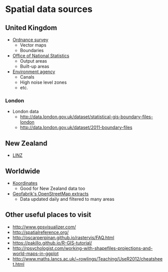 # Spatial data sources

## United Kingdom

  - [Ordnance survey](https://www.ordnancesurvey.co.uk/opendatadownload/products.html)
    - Vector maps
    - Boundaries
  - [Office of National Statistics](http://www.ons.gov.uk/ons/guide-method/geography/products/census/spatial/2011/index.html)
    - Output areas
    - Built-up areas
  - [Environment agency](http://www.geostore.com/environment-agency/WebStore?xml=environment-agency/xml/ogcDataDownload.xml)
    - Canals
    - High noise level zones
    - etc.
  
### London 

  - London data
    - <http://data.london.gov.uk/dataset/statistical-gis-boundary-files-london>
    - <http://data.london.gov.uk/dataset/2011-boundary-files>

## New Zealand

  - [LINZ](https://data.linz.govt.nz/data/)

## Worldwide
  
  - [Koordinates](https://koordinates.com/)
    - Good for New Zealand data too
  - [Geofabrik's OpenStreetMap extracts](http://download.geofabrik.de/)
    - Data updated daily and filtered to many areas
 
## Other useful places to visit
 
  - <http://www.gpsvisualizer.com/>
  - <http://spatialreference.org/>
  - <http://oscarperpinan.github.io/rastervis/FAQ.html>
  - <https://pakillo.github.io/R-GIS-tutorial/>
  - <http://rpsychologist.com/working-with-shapefiles-projections-and-world-maps-in-ggplot>
  - <http://www.maths.lancs.ac.uk/~rowlings/Teaching/UseR2012/cheatsheet.html>
